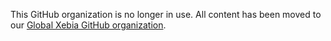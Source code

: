 This GitHub organization is no longer in use. All content has been moved to our [Global Xebia GitHub organization](https://github.com/xebia).
